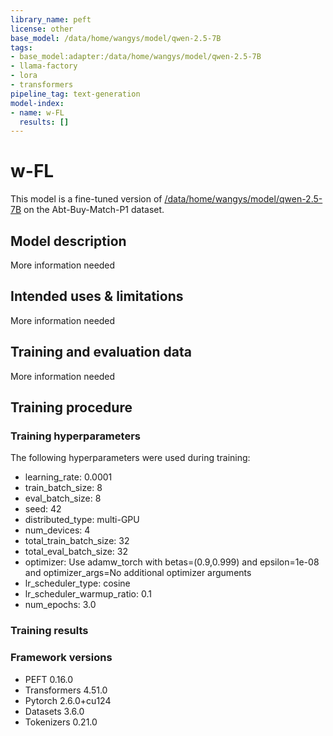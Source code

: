 ```yaml
---
library_name: peft
license: other
base_model: /data/home/wangys/model/qwen-2.5-7B
tags:
- base_model:adapter:/data/home/wangys/model/qwen-2.5-7B
- llama-factory
- lora
- transformers
pipeline_tag: text-generation
model-index:
- name: w-FL
  results: []
---
```


<!-- This model card has been generated automatically according to the information the Trainer had access to. You
should probably proofread and complete it, then remove this comment. -->

# w-FL

This model is a fine-tuned version of [/data/home/wangys/model/qwen-2.5-7B](https://huggingface.co//data/home/wangys/model/qwen-2.5-7B) on the Abt-Buy-Match-P1 dataset.

## Model description

More information needed

## Intended uses & limitations

More information needed

## Training and evaluation data

More information needed

## Training procedure

### Training hyperparameters

The following hyperparameters were used during training:
- learning_rate: 0.0001
- train_batch_size: 8
- eval_batch_size: 8
- seed: 42
- distributed_type: multi-GPU
- num_devices: 4
- total_train_batch_size: 32
- total_eval_batch_size: 32
- optimizer: Use adamw_torch with betas=(0.9,0.999) and epsilon=1e-08 and optimizer_args=No additional optimizer arguments
- lr_scheduler_type: cosine
- lr_scheduler_warmup_ratio: 0.1
- num_epochs: 3.0

### Training results



### Framework versions

- PEFT 0.16.0
- Transformers 4.51.0
- Pytorch 2.6.0+cu124
- Datasets 3.6.0
- Tokenizers 0.21.0